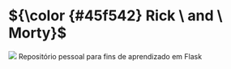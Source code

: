 # ${\color {#45f542} Rick \ and \ Morty}$  
<img src="https://images.justwatch.com/poster/300655827/s332/season-6" />
Repositório pessoal para fins de aprendizado em Flask
